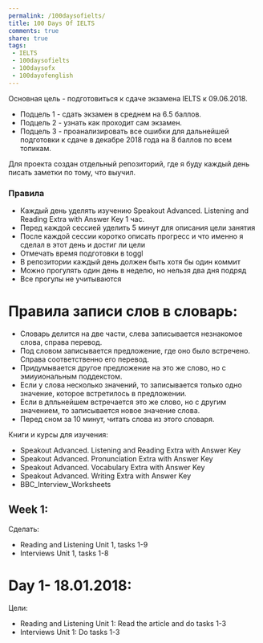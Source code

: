 ```yaml
---
permalink: /100daysofielts/
title: 100 Days Of IELTS
comments: true
share: true
tags:
 - IELTS
 - 100daysofielts
 - 100daysofx
 - 100dayofenglish
---
```


Основная цель - подготовиться к сдаче экзамена IELTS к 09.06.2018.
* Подцель 1 - сдать экзамен в среднем на 6.5 баллов.
* Подцель 2 - узнать как проходит сам экзамен.
* Подцель 3 - проанализировать все ошибки для дальнейшей подготовки к сдаче в декабре 2018 года на 8 баллов по всем топикам.
   

Для проекта создан отдельный репозиторий, где я буду каждый день писать заметки по тому, что выучил.

### Правила

* Каждый день уделять изучению Speakout Advanced. Listening and Reading Extra with Answer Key 1 час.  
* Перед каждой сессией уделить 5 минут для описания цели занятия
* После каждой сессии коротко описать прогресс и что именно я сделал в этот день и достиг ли цели
* Отмечать время подготовки в toggl
* В репозитории каждый день должен быть хотя бы один коммит
* Можно прогулять один день в неделю, но нельзя два дня подряд
* Все прогулы не учитываются

# Правила записи слов в словарь:

* Словарь делится на две части, слева записывается незнакомое слова, справа перевод.
* Под словом записывается предложение, где оно было встречено. Справа соответственно его перевод.
* Придумывается другое предложение на это же слово, но с эмиуиональным поддекстом.
* Если у слова несколько значений, то записывается только одно значение, которое встретилось в предложении.
* Если в дпльнейшем встречается это же слово, но с другим значением, то записывается новое значение слова.
* Перед сном за 10 минут, читать слова из этого словаря.

Книги и курсы для изучения:

* Speakout Advanced. Listening and Reading Extra with Answer Key
* Speakout Advanced. Pronunciation Extra with Answer Key
* Speakout Advanced. Vocabulary Extra with Answer Key
* Speakout Advanced. Writing Extra with Answer Key
* BBC_Interview_Worksheets


## Week 1:

 Сделать:
- Reading and Listening Unit 1, tasks 1-9
- Interviews Unit 1, tasks 1-8 

# Day 1- 18.01.2018:

 Цели:
- Reading and Listening Unit 1: Read the article and do tasks 1-3
- Interviews Unit 1: Do tasks 1-3




